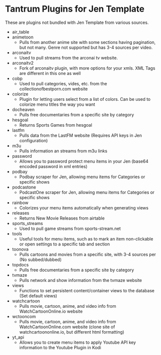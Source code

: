 # Tantrum Plugins for Jen Template

These are plugins not bundled with Jen Template from various sources.

- air_table
- animetoon
    - Pulls from another anime site with some sections having pagination, but not many. Genre not supported but has 3-4 sources per video.
- arconaitv
    - Used to pull streams from the arconai tv website.
- arconaitv2
    - Fork of arconaitv plugin, with more options for your xmls. XML Tags are different in this one as well
- cobp
    - Used to pull categories, vides, etc. from the collectionofbestporn.com website
- colorize
    - Plugin for letting users select from a list of colors. Can be used to colorize menu titles the way you want
- docheaven
    - Pulls free documentaries from a specific site by category
- hesgoal
    - Returns Sports Games from hesgoal
- lastfm
    - Pulls data from the LastFM website (Requires API keys in Jen configuration)
- m3u
    - Pulls information an streams from m3u links
- password
    - Allows you to password protect menu items in your Jen (base64 encoded password in xml entries)
- podbay
    - Podbay scraper for Jen, allowing menu items for Categories or specific shows
- podcastone
    - PodcastOne scraper for Jen, allowing menu items for Categories or specific shows
- rainbow
    - Colorizes your menu items automatically when generating views
- releases
    - Returns New Movie Releases from airtable
- sports_streams
    - Used to pull game streams from sports-stream.net
- tools
    - Useful tools for menu items, such as to mark an item non-clickable or open settings to a specific tab and section
- toonova
    - Pulls cartoons and movies from a specific site, with 3-4 sources per (No subbed/dubbed)
- topdocs
    - Pulls free documentaries from a specific site by category
- tvmaze
    - Pulls network and show information from the tvmaze website
- views
    - Functions to set persistent content/container views to the database (Set default views)
- watchcartoon
    - Pulls movie, cartoon, anime, and video info from WatchCartoonOnline.io website
- wctooncom
    - Pulls movie, cartoon, anime, and video info from WatchCartoonOnline.com website (clone site of watchcartoononline.io, but different html formatting)
- yt_api
    - Allows you to create menu items to apply Youtube API key information to the Youtube Plugin in Kodi

